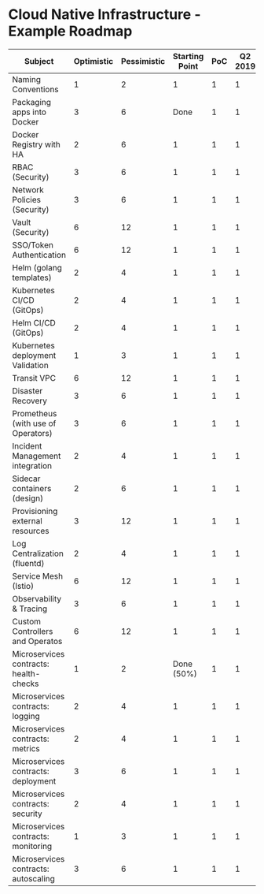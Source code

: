 # Cloud Native Infrastructure - Example Roadmap

| Subject | Optimistic | Pessimistic | Starting Point | PoC | Q2 2019 | Q3 2019 | Q4 2019 |
| --- | --- | --- | --- | --- | --- | --- | --- |
| Naming Conventions                         | 1 | 2  | 1 | 1 | 1 | TBD |
| Packaging apps into Docker                 | 3 | 6  | Done | 1 | 1 | TBD | 
| Docker Registry with HA                    | 2 | 6  | 1 | 1 | 1 | TBD |
| RBAC (Security)                            | 3 | 6  | 1 | 1 | 1 | TBD |
| Network Policies (Security)                | 3 | 6  | 1 | 1 | 1 | TBD |
| Vault (Security)                           | 6 | 12 | 1 | 1 | 1 | TBD |
| SSO/Token Authentication                   | 6 | 12 | 1 | 1 | 1 | TBD |
| Helm (golang templates)                    | 2 | 4  | 1 | 1 | 1 | TBD |
| Kubernetes CI/CD (GitOps)                  | 2 | 4  | 1 | 1 | 1 | TBD |
| Helm CI/CD (GitOps)                        | 2 | 4  | 1 | 1 | 1 | TBD |
| Kubernetes deployment Validation           | 1 | 3  | 1 | 1 | 1 | TBD |
| Transit VPC                                | 6 | 12 | 1 | 1 | 1 | TBD |
| Disaster Recovery                          | 3 | 6  | 1 | 1 | 1 | TBD |
| Prometheus (with use of Operators)         | 3 | 6  | 1 | 1 | 1 | TBD |
| Incident Management integration            | 2 | 4  | 1 | 1 | 1 | TBD |
| Sidecar containers (design)                | 2 | 6  | 1 | 1 | 1 | TBD |
| Provisioning external resources            | 3 | 12 | 1 | 1 | 1 | TBD |
| Log Centralization (fluentd)               | 2 | 4  | 1 | 1 | 1 | TBD |
| Service Mesh (Istio)                       | 6 | 12 | 1 | 1 | 1 | TBD |
| Observability & Tracing                    | 3 | 6  | 1 | 1 | 1 | TBD |
| Custom Controllers and Operatos            | 6 | 12 | 1 | 1 | 1 | TBD |
| Microservices contracts: health-checks     | 1 | 2  | Done (50%) | 1 | 1 | TBD |
| Microservices contracts: logging           | 2 | 4  | 1 | 1 | 1 | TBD |
| Microservices contracts: metrics           | 2 | 4  | 1 | 1 | 1 | TBD |
| Microservices contracts: deployment        | 3 | 6  | 1 | 1 | 1 | TBD |
| Microservices contracts: security          | 2 | 4  | 1 | 1 | 1 | TBD |
| Microservices contracts: monitoring        | 1 | 3  | 1 | 1 | 1 | TBD |
| Microservices contracts: autoscaling       | 3 | 6  | 1 | 1 | 1 | TBD |
